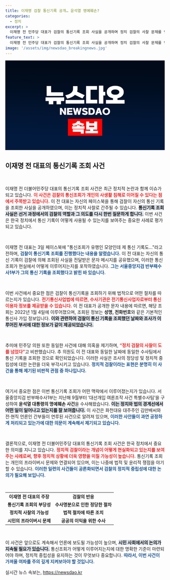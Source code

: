 ```yaml
---
title: 이재명 검찰 통신기록 공개… 윤석열 명예훼손?
categories:
  - 정치
excerpt: >
  이재명 전 민주당 대표가 검찰의 통신기록 조회 사실을 공개하며 정치 검찰의 사찰 문제를 언급했다. 추미애 의원도 같은 내용의 문자를 공유, 여론의 이목을 집중시키고 있다. 이 사건은 대선 개입 여론조작과 관련이 있으며 긴급한 탐색이 필요하다!
feature_text: >
  이재명 전 민주당 대표가 검찰의 통신기록 조회 사실을 공개하며 정치 검찰의 사찰 문제를 언급했다. 추미애 의원도 같은 내용의 문자를 공유, 여론의 이목을 집중시키고 있다. 이 사건은 대선 개입 여론조작과 관련이 있으며 긴급한 탐색이 필요하다!
image: '/assets/img/newsdao_breakingnews.jpg'
---
```


<p><img src="/assets/img/newsdao_breakingnews.jpg" alt="firstkoreanews 속보" /></p>

<h2 data-ke-size="size26">이재명 전 대표의 통신기록 조회 사건</h2>

<p data-ke-size="size16">&nbsp;</p>

<p>이재명 전 더불어민주당 대표의 통신기록 조회 사건은 최근 정치적 논란과 함께 이슈가 되고 있습니다. <b><span style="color: #ee2323;">이 사건은 검찰의 통신조회가 개인의 사생활 침해로 이어질 수 있다는 점에서 주목받고 있습니다.</span></b> 이 전 대표는 자신의 페이스북을 통해 검찰이 자신의 통신 기록을 조회한 사실을 공개하였으며, 이는 정치적 사찰로 간주될 수 있습니다. <b><span style="background-color: #21538527;">통신기록 조회 사실은 선거 과정에서의 검찰의 역할과 그 의도를 다시 한번 질문하게 합니다.</span></b> 이번 사건은 한국 정치에서 통신 기록이 어떻게 사용될 수 있는지를 보여주는 중요한 사례로 평가되고 있습니다.</p>

<p data-ke-size="size16">&nbsp;</p>

<p>이재명 전 대표는 3일 페이스북에 "통신조회가 유행인 모양인데 제 통신 기록도…"라고 전하며, <b><span style="color: #1a5490;">검찰이 통신기록 조회를 진행했다는 내용을 알렸습니다.</span></b> 이 전 대표는 자신의 통신 기록이 검찰에 의해 조회된 사실을 전달받은 문자 메시지를 공유했으며, 이러한 통신 조회가 현실에서 어떻게 이루어지는지를 포착하였습니다. <b><span style="color: #1a5490;">그는 서울중앙지검 반부패수사1부가 그의 통신 기록을 조회했다고 밝힌 바 있습니다.</span></b></p>

<p data-ke-size="size16">&nbsp;</p>

<p>이번 사건에서 중요한 점은 검찰이 통신기록을 조회하기 위해 법적으로 어떤 절차를 따르는지가 있습니다. <b><span style="color: #ee2323;">전기통신사업법에 따르면, 수사기관은 전기통신사업자로부터 통신 이용자 정보를 제공받을 수 있습니다.</span></b> 이 전 대표가 공개한 문자 내용에 따르면, 해당 조회는 2022년 1월 4일에 이루어졌으며, 조회된 정보는 <b>성명, 전화번호</b>와 같은 기본적인 통신사 가입 정보입니다. <b><span style="background-color: #21538527;">이와 관련하여 검찰이 통신 기록을 조회했던 날짜와 조사가 이루어진 부서에 대한 정보가 같이 제공되었습니다.</span></b></p>

<p data-ke-size="size16">&nbsp;</p>

<p>추미애 민주당 의원 또한 동일한 사건에 대해 의혹을 제기하며, <b><span style="color: #ee2323;">“정치 검찰의 사찰이 도를 넘었다”</span></b>고 비판했습니다. 추 의원도 이 전 대표와 동일한 날짜에 동일한 수사팀에서 통신 기록을 조회한 것으로 확인되었습니다. 이러한 사실은 조사의 정당성 및 정치적 중립성에 대한 논란을 더욱 부각시키고 있습니다. <b><span style="color: #1a5490;">정치적 검찰이라는 표현은 분명히 이 사건을 통해 제기된 비판적 관점 중 하나입니다.</span></b></p>

<p data-ke-size="size16">&nbsp;</p>

<p>여기서 중요한 점은 이번 통신기록 조회가 어떤 맥락에서 이루어졌는지가 있습니다. 서울중앙지검 반부패수사1부는 지난해 9월부터 ‘대선개입 여론조작 사건 특별수사팀’을 구성하여 <b>윤석열 대통령의 명예훼손 사건</b>을 수사해왔습니다. <b><span style="background-color: #21538527;">이는 정치와 법의 경계선에서 어떤 일이 일어나고 있는지를 잘 보여줍니다.</span></b> 이 사건은 화천대유 대주주인 김만배씨와 전·현직 언론인 간부들이 연루된 사건으로 알려져 있으며, <span style="color: #1a5490;"><b>이러한 사안들이 과연 공정하게 처리되고 있는가에 대한 의문이 계속해서 제기되고 있습니다.</b></span></p>

<p data-ke-size="size16">&nbsp;</p>

<p>결론적으로, 이재명 전 더불어민주당 대표의 통신기록 조회 사건은 한국 정치에서 중요한 의미를 지니고 있습니다. <b><span style="color: #ee2323;">정치적 검찰이라는 개념이 어떻게 현실화되고 있는지를 보여주는 사례로써, 향후 정치적 상황에 더욱 영향을 미칠 가능성이 높습니다.</span></b> 통신기록 조회는 개인의 프라이버시 문제와 연결되어 있으며, 이는 나중에 법적 및 윤리적 쟁점을 야기할 수 있습니다. <b><span style="color: #1a5490;">이러한 일련의 사건들이 공론화되면서 검찰의 정치적 중립성에 대한 논의가 필요해 보입니다.</span></b></p>

<p data-ke-size="size16">&nbsp;</p>

<table style="width: 100%; border-collapse: collapse;">
<tr>
<td style="text-align: center; height: 17px;"><b>이재명 전 대표의 주장</b></td>
<td style="text-align: center; height: 17px;"><b>검찰의 반응</b></td>
</tr>
<tr>
<td style="text-align: center; height: 17px;"><b>통신기록 조회의 부당성</b></td>
<td style="text-align: center; height: 17px;"><b>수사명분으로 인한 정당한 절차</b></td>
</tr>
<tr>
<td style="text-align: center; height: 17px;"><b>정치적 사찰의 가능성</b></td>
<td style="text-align: center; height: 17px;"><b>법적 절차에 따른 조치</b></td>
</tr>
<tr>
<td style="text-align: center; height: 17px;"><b>시민의 프라이버시 문제</b></td>
<td style="text-align: center; height: 17px;"><b>공공의 이익을 위한 수사</b></td>
</tr>
</table>

<p data-ke-size="size16">&nbsp;</p>

<p>이 사건은 앞으로도 계속해서 언론에 보도될 가능성이 높으며, <b><span style="background-color: #21538527;">시민 사회에서의 논의가 지속될 필요가 있습니다.</span></b> 통신조회가 어떻게 이루어지는지에 대한 명확한 기준이 마련되어야 하며, 정치적 중립성을 유지하는 것이 무엇보다 중요합니다. <b><span style="color: #1a5490;">따라서, 이번 사건이 가져올 여파를 주의 깊게 지켜보아야 할 것입니다.</span></b></p>
실시간 뉴스 속보는, <a href="https://newsdao.kr" rel="dofollow">https://newsdao.kr</a>


